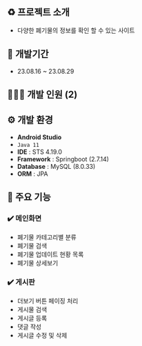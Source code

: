 ## ♻️ 프로젝트 소개
* 다양한 폐기물의 정보를 확인 할 수 있는 사이트

## 📅 개발기간
  * 23.08.16 ~ 23.08.29

## 🙎🏻‍♂️ 개발 인원 (2)

## ⚙️ 개발 환경
* **Android Studio**
* `Java 11`
* **IDE** : STS 4.19.0
* **Framework** : Springboot (2.7.14)
* **Database** : MySQL (8.0.33)
* **ORM** : JPA

## 📍 주요 기능
### ✔️ 메인화면
* 폐기물 카테고리별 분류
* 폐기물 검색
* 폐기물 업데이트 현황 목록
* 폐기물 상세보기

### ✔️ 게시판
* 더보기 버튼 페이징 처리
* 게시물 검색
* 게시글 등록
* 댓글 작성
* 게시글 수정 및 삭제

